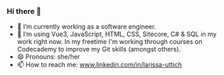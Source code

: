 ### Hi there 👋
- 🔭 I’m currently working as a software engineer.
- 🌱 I’m using Vue3, JavaScript, HTML, CSS, Sitecore, C# & SQL in my work right now. In my freetime I'm working through courses on Codecademy to improve my Git skills (amongst others).
- 😄 Pronouns: she/her
- 📫 How to reach me: www.linkedin.com/in/larissa-uttich
<!--
**Lauttich/Lauttich** is a ✨ _special_ ✨ repository because its `README.md` (this file) appears on your GitHub profile.

Here are some ideas to get you started:

- 👯 I’m looking to collaborate on ...
- 🤔 I’m looking for help with ...
- 💬 Ask me about ...

- ⚡ Fun fact: ...




---
Title: "Strings"
Description: "This concise guide covers Rust's distinctive treatment of strings, exploring types like `String` and `&str`, syntax details, and string manipulation using operators (`+`, `+=`, `format!`)."
Subjects:
  - "Computer Science"
  - "Code Foundations"
CatalogContent:
  - "concepts/slices/sliced.md"
  - "paths/computer-science"
---


## Strings
**Strings**, fundamental to any programmer's toolkit, undergo a distinctive treatment in Rust. The language's approach to string manipulation, influenced by its systems-focused design, sets it apart from conventional programming languages. This concept entry will provide insights into creating and manipulating strings in Rust, offering practical examples to illustrate key aspects. 
  
Tackling data structures of variable size, such as strings, can get a bit tricky, and Rust has its own spin on it. In Rust, a string is essentially a sequence of Unicode characters encoded in UTF-8. Consider the string "Codecademy Rust concept," where each character is a valid Unicode entity – "C," "o," "d," "e," "c," and so forth. Rust's distinctive approach to string representation adds depth to its system-level programming paradigm.**
  
### String types
  
In Rust, there are several types related to strings, each serving a specific purpose.
1. **`String`**
   - **Description:** A heap-allocated, growable, and mutable string type.
   - **Usage:** Used when dynamic string manipulation and ownership transfer are required.
   - **Example:**
     ```rust
     let mut dynamic_string = String::from("Hello, Rust!");
     ```

2. **`&str` (String Slice)**
   - **Description:** A reference to a sequence of UTF-8 bytes, often used as a view into a `String` or a string literal.
   - **Usage:** Commonly used for string references without ownership or when dealing with parts of a string.
   - **Example:**
     ```rust
     let string_literal: &str = "Hello, Rust!";
     ```

4. **`CString`**
   - **Description:** A string type representing a C-compatible, null-terminated string. Used for FFI (Foreign Function Interface) interactions with C code.
   - **Usage:** When interfacing with C libraries that expect null-terminated strings.
   - **Example:**
     ```rust
     use std::ffi::CString;

     let c_string = CString::new("Hello, C!").expect("CString creation failed");
     ```

> [!NOTE]
> These string types cover various scenarios, from dynamic and mutable strings (`String`) to static and immutable string slices (`&str`). Choosing the appropriate type depends on the specific requirements and characteristics of the data being manipulated.

  ***
    
## Syntax with Examples

Understanding the syntax of Rust strings involves creating, manipulating, and referencing strings.

### Creating Strings

1. **Using `String::new()`**:

   ```rust
   let mut empty_string = String::new();
   ```

   This creates a new, mutable, empty `String` that can be later modified and or assigned to a variable.

2. **Using String Literals with `String::from`**:

   ```rust
   let greeting = String::from("Hello, World!");
   ```

   `String::from` allocates memory on the heap and initializes a new string with the specified string literal.

### String Manipulation
  
1. **Concatenation**
  
   In Rust, there are multiple ways to concatenate strings, and the choice of operator or method depends on the ownership and borrowing considerations. The primary operators used for string concatenation are `+` and `+=`. Here's an explanation of each:

   > **`+` Operator:**

   - **Usage:** The `+` operator can be used for concatenating two strings.
   - **Ownership:** The `+` operator takes ownership of the left operand, which means the left operand is consumed.
   - **Borrowing:** To concatenate with a borrowed string (e.g., `&str`), you need to explicitly borrow it using the `&` operator.
   - **Example:**
     ```rust
     let hello = String::from("Hello, ");
     let world = String::from("World!");
     let hello_world = hello + &world;  // Takes ownership of 'hello'
     ```

   > **`+=` Operator:**

     - **Usage:** The `+=` operator is an in-place concatenation operation.
     - **Ownership:** Unlike `+`, `+=` does not take ownership of the left operand; it appends to the existing string.
     - **Borrowing:** It works directly with the mutable reference of the left operand.
     - **Example:**
       ```rust
       let mut hello = String::from("Hello, ");
       let world = String::from("World!");
       hello += &world;  // Appends 'World!' to the existing 'Hello, '
       ```

   > **`format!` Macro:**

     - **Usage:** The `format!` macro creates a new string by formatting text, allowing for string interpolation.
     - **Ownership:** It does not involve ownership transfer and is a convenient way to create strings without borrowing or ownership concerns.
     - **Example:**
       ```rust
       let hello = String::from("Hello, ");
       let world = String::from("World!");
       let hello_world = format!("{}{}", hello, world);  // Creates a new string without ownership issues
       ```

  > [!IMPORTANT]
  > When working with strings in Rust, it's crucial to be mindful of ownership and borrowing semantics, especially when using operators like `+`. The choice between `+` and `+=` depends on whether you want to create a new string or modify an existing one in place. Additionally, the `format!` macro provides a flexible and ownership-friendly way to concatenate strings with interpolation.
  

2. **Slicing & Appending with `push_str` and `push`**:
  
     ```rust
     let mut message = String::from("Rust");
     message.push_str(" Programming");
     message.push('!');
     // Slicing
     let part_of_message = &message[0..4];  // Extracts a slice from the string, starting at index 0 and ending before index 4
     ```

      In the given example, push_str is utilized to append a string slice to the existing string (message), and push is employed to add a single character ('!') to the end. The subsequent section demonstrates slicing, extracting a portion of the string (message) using the syntax &message[start_index..end_index]. Here, &message[0..4] extracts a slice, starting at index 0 and ending before index 4, resulting in 'Rust'.



### Referencing Strings

String slices (`&str`) can reference parts of a string without taking ownership:

```rust
let full_string = String::from("Hello, World!");
let slice = &full_string[0..5]; // Creating a reference to the first five characters
```

Here, `&full_string[0..5]` creates a reference to the first five characters of `full_string`.

Understanding the syntax of Rust strings involves familiarity with methods like `String::from`, `push_str`, `push`, and the operators used for concatenation. Additionally, grasping the concept of string slices (`&str`) is crucial for efficiently working with portions of string data.

-->

